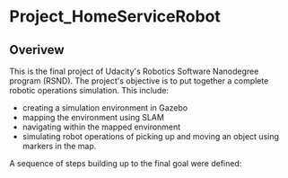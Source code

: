 # Project_HomeServiceRobot

## Overivew

This is the final project of Udacity's Robotics Software Nanodegree program (RSND). The project's objective is to put together a complete robotic operations simulation. This include:

- creating a simulation environment in Gazebo
- mapping the environment using SLAM
- navigating within the mapped environment
- simulating robot operations of picking up and moving an object using markers in the map.

A sequence of steps building up to the final goal were defined:
